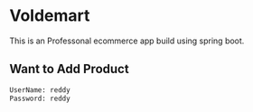 # Voldemart
This is an Professonal ecommerce app build using spring boot.

## Want to Add Product 

```bash
UserName: reddy 
Password: reddy
```
